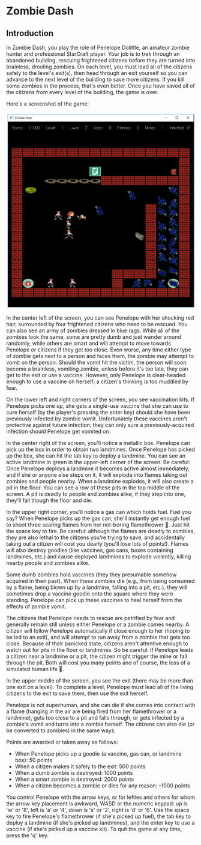 # Zombie Dash

## Introduction

In Zombie Dash, you play the role of Penelope Dolittle, an amateur zombie hunter and professional StarCraft player. Your job is to trek through an abandoned building, rescuing frightened citizens before they are turned into brainless, drooling zombies. On each level, you must lead all of the citizens safely to the level's exit(s), then head through an exit yourself so you can advance to the next level of the building to save more citizens. If you kill some zombies in the process, that's even better. Once you have saved all of the citizens from every level of the building, the game is over.

Here's a screenshot of the game:

![A screenshot of Tiny Rubik's Cube](./Assets/gameplay.png)

In the center left of the screen, you can see Penelope with her shocking red hair, surrounded by four frightened citizens who need to be rescued. You can also see an army of zombies dressed in blue rags. While all of the zombies look the same, some are pretty dumb and just wander around randomly, while others are smart and will attempt to move towards Penelope or citizens if they get too close. Even worse, any time either type of zombie gets next to a person and faces them, the zombie may attempt to vomit on the person. Should the vomit hit the victim, the person will soon become a brainless, vomiting zombie, unless before it's too late, they can get to the exit or use a vaccine. However, only Penelope is clear-headed enough to use a vaccine on herself; a citizen's thinking is too muddled by fear.

On the lower left and right corners of the screen, you see vaccination kits. If Penelope picks one up, she gets a single-use vaccine that she can use to cure herself (by the player's pressing the enter key) should she have been previously infected by zombie vomit. Unfortunately these vaccines aren't protective against future infection; they can only sure a previously-acquired infection should Penelope get vomited on.

In the center right of the screen, you'll notice a metallic box. Penelope can pick up the box in order to obtain two landmines. Once Penelope has picked up the box, she can hit the tab key to deploy a landmine. You can see an active landmine in green in the upper-left corner of the screen. Be careful: Once Penelope deploys a landmine it becomes active almost immediately, and if she or anyone else steps on it, it will explode into flames taking out zombies and people nearby. When a landmine explodes, it will also create a pit in the floor. You can see a row of these pits in the top middle of the screen. A pit is deadly to people and zombies alike; if they step into one, they'll fall though the floor and die.

In the upper right corner, you'll notice a gas can which holds fuel. Fuel you say? When Penelope picks up the gas can, she'll instantly get enough fuel to shoot three searing flames from her not-boring flamethrower 🙂. Just hit the space key to fire. Be careful: although the flames are deadly to zombies, they are also lethal to the citizens you're trying to save, and accidentally taking out a citizen will cost you dearly (you'll lose lots of points!). Flames will also destroy goodies (like vaccines, gas cans, boxes containing landmines, etc.) and cause deployed landmines to explode violently, killing nearby people and zombies alike.

Some dumb zombies hold vaccines (they they presumable somehow acquired in their past). When these zombies die (e.g., from being consumed by a flame, being blown up by a landmine, falling into a pit, etc.), they will sometimes drop a vaccine goodie onto the square where they were standing. Penelope can pick up these vaccines to heal herself from the effects of zombie vomit.

The citizens that Penelope needs to rescue are petrified by fear and generally remain still unless either Penelope or a zombie comes nearby. A citizen will follow Penelope automatically if close enough to her (hoping to be led to an exit), and will attempt to run away from a zombie that gets too close. Because of their panicked state, citizens aren't attentive enough to watch out for pits in the floor or landmines. So be careful: If Penelope leads a citizen near a landmine or a pit, the citizen might trigger the mine or fall through the pit. Both will cost you many points and of course, the loss of a simulated human life 🙁.

In the upper middle of the screen, you see the exit (there may be more than one exit on a level). To complete a level, Penelope must lead all of the living citizens to the exit to save them, then use the exit herself.

Penelope is not superhuman, and she can die if she comes into contact with a flame (hanging in the air are being fired from her flamethrower or a landmine), gets too close to a pit and falls through, or gets infected by a zombie's vomit and turns into a zombie herself. The citizens can also die (or be converted to zombies) in the same ways.

Points are awarded or taken away as follows:
* When Penelope picks up a goodie (a vaccine, gas can, or landmine box): 50 points
* When a citizen makes it safely to the exit: 500 points
* When a dumb zombie is destroyed: 1000 points
* When a smart zombie is destroyed: 2000 points
* When a citizen becomes a zombie or dies for any reason: -1000 points

You control Penelope with the arrow keys, or for lefties and others for whom the arrow key placement is awkward, WASD or the numeric keypad: up is 'w' or '8', left is 'a' or '4', down is 's' or '2', right is 'd' or '6'. Use the space key to fire Penelope's flamethrower (if she's picked up fuel), the tab key to deploy a landmine (if she's picked up landmines), and the enter key to use a vaccine (if she's picked up a vaccine kit). To quit the game at any time, press the 'q' key.
